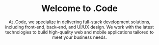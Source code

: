 <div align="center">  
  <h1>Welcome to .Code</h1>
  <p>At .Code, we specialize in delivering full-stack development solutions, including front-end, back-end, and UI/UX design. We work with the latest technologies to build high-quality web and mobile applications tailored to meet your business needs.</p>
</div>
